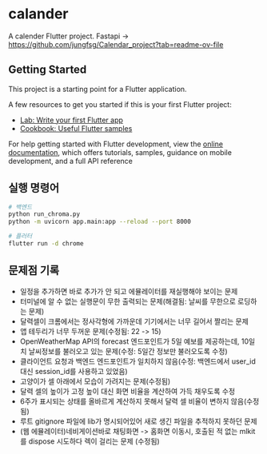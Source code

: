 # calander

A calender Flutter project.
Fastapi -> https://github.com/jungfsg/Calendar_project?tab=readme-ov-file

## Getting Started

This project is a starting point for a Flutter application.

A few resources to get you started if this is your first Flutter project:

- [Lab: Write your first Flutter app](https://docs.flutter.dev/get-started/codelab)
- [Cookbook: Useful Flutter samples](https://docs.flutter.dev/cookbook)

For help getting started with Flutter development, view the
[online documentation](https://docs.flutter.dev/), which offers tutorials,
samples, guidance on mobile development, and a full API reference

## 실행 명령어
```bash
# 백엔드
python run_chroma.py
python -m uvicorn app.main:app --reload --port 8000

# 플러터
flutter run -d chrome
```


## 문제점 기록
- 일정을 추가하면 바로 추가가 안 되고 에뮬레이터를 재실행해야 보이는 문제
- 터미널에 알 수 없는 실행문이 무한 출력되는 문제(해결됨: 날씨를 무한으로 로딩하는 문제)
- 달력셀이 크롬에서는 정사각형에 가까운데 기기에서는 너무 길어서 짤리는 문제
- 앱 테두리가 너무 두꺼운 문제(수정됨: 22 -> 15)
- OpenWeatherMap API의 forecast 엔드포인트가 5일 예보를 제공하는데, 10일치 날씨정보를 불러오고 있는 문제(수정: 5일간 정보만 불러오도록 수정)
- 클라이언트 요청과 백엔드 엔드포인트가 일치하지 않음(수정: 백엔드에서 user_id 대신 session_id를 사용하고 있었음)
- 고양이가 셀 아래에서 모습이 가려지는 문제(수정됨)
- 달력 셀의 높이가 고정 높이 대신 화면 비율을 계산하여 가득 채우도록 수정
- 6주가 표시되는 상태를 올바르게 계산하지 못해서 달력 셀 비율이 변하지 않음(수정됨)
- 루트 gitignore 파일에 lib가 명시되어있어 새로 생긴 파일을 추적하지 못하던 문제
- (웹 에뮬레이터)네비게이션바로 채팅화면 -> 홈화면 이동시, 호출된 적 없는 mlkit를 dispose 시도하다 렉이 걸리는 문제 (수정됨)

